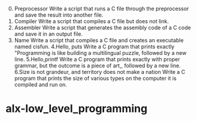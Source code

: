 0. Preprocessor
Write a script that runs a C file through the preprocessor and save the result into another file.
1. Compiler
Write a script that compiles a C file but does not link.
2. Assembler
Write a script that generates the assembly code of a C code and save it in an output file.
3. Name
Write a script that compiles a C file and creates an executable named cisfun.
4.Hello, puts
Write a C program that prints exactly "Programming is like building a multilingual puzzle, followed by a new line.
5.Hello,printf
Write a C program that prints exactly with proper grammar, but the outcome is a piece of art,, followed by a new line.
6.Size is not grandeur, and territory does not make a nation
Write a C program that prints the size of various types on the computer it is compiled and run on.
# alx-low_level_programming
